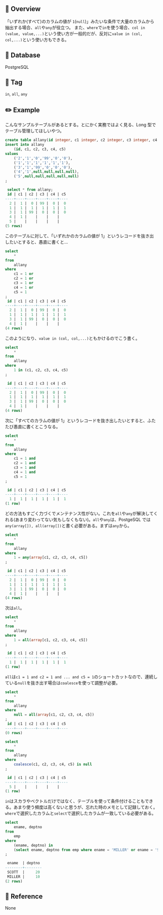 ## :memo: Overview

「いずれか(すべて)のカラムの値が `1`(`null`)」みたいな条件で大量のカラムから抽出する場合、`all`や`any`が役立つ。
また、`where`で`in`を使う場合、`col in (value, value,...)`という使い方が一般的だが、反対に`value in (col, col,...)`という使い方もできる。

## :floppy_disk: Database

PostgreSQL

## :bookmark: Tag

`in`, `all`, `any`

## :pencil2: Example

こんなサンプルテーブルがあるとする。とにかく実務ではよく見る、Long 型でテーブル管理してほしいやつ。

```sql
create table allany(id integer, c1 integer, c2 integer, c3 integer, c4 integer, c5 integer);
insert into allany
    (id, c1, c2, c3, c4, c5)
values
    ('2','1','0','99','0','0'),
    ('1','1','1','1','1','1'),
    ('3','1','99','0','0','0'),
    ('4','1',null,null,null,null),
    ('5',null,null,null,null,null)
;

 select * from allany;
 id | c1 | c2 | c3 | c4 | c5
----+----+----+----+----+----
  2 |  1 |  0 | 99 |  0 |  0
  1 |  1 |  1 |  1 |  1 |  1
  3 |  1 | 99 |  0 |  0 |  0
  4 |  1 |    |    |    |
  5 |    |    |    |    |
(5 rows)
```

このテーブルに対して、「いずれかのカラムの値が 1」というレコードを抜き出したいとすると、愚直に書くと…

```sql
select
    *
from
    allany
where
    c1 = 1 or
    c2 = 1 or
    c3 = 1 or
    c4 = 1 or
    c5 = 1
;
 id | c1 | c2 | c3 | c4 | c5
----+----+----+----+----+----
  2 |  1 |  0 | 99 |  0 |  0
  1 |  1 |  1 |  1 |  1 |  1
  3 |  1 | 99 |  0 |  0 |  0
  4 |  1 |    |    |    |
(4 rows)
```

このようになり、`value in (col, col,...)`ともかけるのでこう書く。

```sql
select
    *
from
    allany
where
    1 in (c1, c2, c3, c4, c5)
;

 id | c1 | c2 | c3 | c4 | c5
----+----+----+----+----+----
  2 |  1 |  0 | 99 |  0 |  0
  1 |  1 |  1 |  1 |  1 |  1
  3 |  1 | 99 |  0 |  0 |  0
  4 |  1 |    |    |    |
(4 rows)
```

次に「すべてのカラムの値が 1」というレコードを抜き出したいとすると、ふたたび愚直に書くとこうなる。

```sql
select
    *
from
    allany
where
    c1 = 1 and
    c2 = 1 and
    c3 = 1 and
    c4 = 1 and
    c5 = 1
;

 id | c1 | c2 | c3 | c4 | c5
----+----+----+----+----+----
  1 |  1 |  1 |  1 |  1 |  1
(1 row)
```

どの方法もすごく力づくでメンテナンス性がない。これを`all`や`any`が解決してくれる(あまり変わってない気もしなくもない)。`all`や`any`は、PostgeSQL では`any(array[]), all(array[])`と書く必要がある。まずは`any`から。

```sql
select
    *
from
    allany
where
    1 = any(array[c1, c2, c3, c4, c5])
;

 id | c1 | c2 | c3 | c4 | c5
----+----+----+----+----+----
  2 |  1 |  0 | 99 |  0 |  0
  1 |  1 |  1 |  1 |  1 |  1
  3 |  1 | 99 |  0 |  0 |  0
  4 |  1 |    |    |    |
(4 rows)
```

次は`all`。

```sql
select
    *
from
    allany
where
    1 = all(array[c1, c2, c3, c4, c5])
;

 id | c1 | c2 | c3 | c4 | c5
----+----+----+----+----+----
  1 |  1 |  1 |  1 |  1 |  1
(1 row)
```

`all`は`c1 = 1 and c2 = 1 and ... and c5 = 1`のショートカットなので、連続している`null`を抜き出す場合は`coalesce`を使って調整が必要。

```sql
select
    *
from
    allany
where
    null = all(array[c1, c2, c3, c4, c5])
;
 id | c1 | c2 | c3 | c4 | c5
----+----+----+----+----+----
(0 rows)

select
    *
from
    allany
where
    coalesce(c1, c2, c3, c4, c5) is null
;

 id | c1 | c2 | c3 | c4 | c5
----+----+----+----+----+----
  5 |    |    |    |    |
(1 row)
```

`in`はスカラやベクトルだけではなく、テーブルを使って条件付けることもできる。あまり使う頻度は高くないと思うが、忘れた時のメモとして記録しておく。`where`で選択したカラムと`select`で選択したカラムが一致している必要がある。

```sql
select
    ename, deptno
from
    emp
where
    (ename, deptno) in 
    (select ename, deptno from emp where ename = 'MILLER' or ename = 'SCOTT')
;

 ename  | deptno
--------+--------
 SCOTT  |     20
 MILLER |     10
(2 rows)
```

## :closed_book: Reference

None
